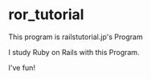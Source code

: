 ror_tutorial
============

This program is railstutorial.jp's Program

I study Ruby on Rails with this Program.

I've fun!
